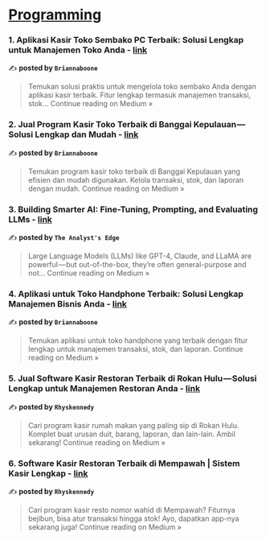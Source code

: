 
<h1><a href=https://medium.com/tag/programming/recommended target="_blank" rel="noopener noreferrer">Programming</a></h1>
<h3>1. Aplikasi Kasir Toko Sembako PC Terbaik: Solusi Lengkap untuk Manajemen Toko Anda - <a href="https://medium.com/@briannaboone/aplikasi-kasir-toko-sembako-pc-terbaik-solusi-lengkap-untuk-manajemen-toko-anda-8da2c6084bf2?source=rss------programming-5" target="_blank" rel="noopener noreferrer">link</a></h3>

✍️ **posted by `Briannaboone`**

<blockquote>Temukan solusi praktis untuk mengelola toko sembako Anda dengan aplikasi kasir terbaik. Fitur lengkap termasuk manajemen transaksi, stok…
Continue reading on Medium »</blockquote>

<h3>2. Jual Program Kasir Toko Terbaik di Banggai Kepulauan — Solusi Lengkap dan Mudah - <a href="https://medium.com/@briannaboone/jual-program-kasir-toko-terbaik-di-banggai-kepulauan-solusi-lengkap-dan-mudah-d6ce10a9d31b?source=rss------programming-5" target="_blank" rel="noopener noreferrer">link</a></h3>

✍️ **posted by `Briannaboone`**

<blockquote>Temukan program kasir toko terbaik di Banggai Kepulauan yang efisien dan mudah digunakan. Kelola transaksi, stok, dan laporan dengan mudah.
Continue reading on Medium »</blockquote>

<h3>3. Building Smarter AI: Fine-Tuning, Prompting, and Evaluating LLMs - <a href="https://theanalystsedge.medium.com/building-smarter-ai-fine-tuning-prompting-and-evaluating-llms-495974a840e0?source=rss------programming-5" target="_blank" rel="noopener noreferrer">link</a></h3>

✍️ **posted by `The Analyst's Edge`**

<blockquote>Large Language Models (LLMs) like GPT-4, Claude, and LLaMA are powerful — but out-of-the-box, they’re often general-purpose and not…
Continue reading on Medium »</blockquote>

<h3>4. Aplikasi untuk Toko Handphone Terbaik: Solusi Lengkap Manajemen Bisnis Anda - <a href="https://medium.com/@briannaboone/aplikasi-untuk-toko-handphone-terbaik-solusi-lengkap-manajemen-bisnis-anda-263120087521?source=rss------programming-5" target="_blank" rel="noopener noreferrer">link</a></h3>

✍️ **posted by `Briannaboone`**

<blockquote>Temukan aplikasi untuk toko handphone yang terbaik dengan fitur lengkap untuk manajemen transaksi, stok, dan laporan.
Continue reading on Medium »</blockquote>

<h3>5. Jual Software Kasir Restoran Terbaik di Rokan Hulu — Solusi Lengkap untuk Manajemen Restoran Anda - <a href="https://medium.com/@rhyskennedy_73292/jual-software-kasir-restoran-terbaik-di-rokan-hulu-solusi-lengkap-untuk-manajemen-restoran-anda-18ea630d12dc?source=rss------programming-5" target="_blank" rel="noopener noreferrer">link</a></h3>

✍️ **posted by `Rhyskennedy`**

<blockquote>Cari program kasir rumah makan yang paling sip di Rokan Hulu. Komplet buat urusan duit, barang, laporan, dan lain-lain. Ambil sekarang!
Continue reading on Medium »</blockquote>

<h3>6. Software Kasir Restoran Terbaik di Mempawah | Sistem Kasir Lengkap - <a href="https://medium.com/@rhyskennedy_73292/software-kasir-restoran-terbaik-di-mempawah-sistem-kasir-lengkap-82ce4e8da222?source=rss------programming-5" target="_blank" rel="noopener noreferrer">link</a></h3>

✍️ **posted by `Rhyskennedy`**

<blockquote>Cari program kasir resto nomor wahid di Mempawah? Fiturnya bejibun, bisa atur transaksi hingga stok! Ayo, dapatkan app-nya sekarang juga!
Continue reading on Medium »</blockquote>

